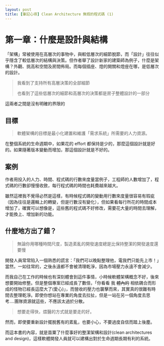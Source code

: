 ```yaml
---
layout: post
title: [筆記心得] Clean Architecture 無瑕的程式碼 (1)
--- 
```


# 第一章：什麼是設計與結構

「架構」常被使用在高層次的事物中，與較低層次的細節脫節，而「設計」往往似乎隱含了較低層次的結構與決策。但作者舉了設計新家的建築師為例子，什麼是架構？外觀、挑高和空間及房間佈局。而每個插座、燈的開關和燈座在哪，是低層次的設計。

> 我看到了支持所有高層決策的全部細節
>
> 也看到了這些低層次的細節和高層次的決策都是房子整體設計的一部分

這兩者之間是沒有明確的界限的

## 目標

> 軟體架構的目標是最小化建置和維護「需求系統」所需要的人力資源。

在整個系統的生命週期中，如果花的 effort 都保持是少的，那麼這個設計就是好的。如果隨著版本變動而增加，那這個設計就是不好的。

## 案例

作者用投入的人力、時間、程式碼的行數來度量當例子，工程師的人數增加了，程式碼的行數卻慢慢收斂，每行程式碼的時間也耗費越來越大。

雖然這裡我不覺得必然是這樣，有時候程式碼的變動用行數來度量很容易有瑕疵（因為往往是邏輯上的轉變，但是行數沒有變化），但如果看每行所花的時間成本增加了，確實可以想像是，這些舊的程式碼不好修改，需要花大量的時間去理解，才能換上、增加新的功能。

## 什麼地方出了錯？

> 無論你用哪種時間尺度，製造紊亂的開發速度總是比保持整潔的開發速度還要慢

開發人員常常陷入一個熟悉的謊言：「我們可以晚點整理他，電我們只能先上市！」當然，一如往常的，之後永遠都不會被清理乾淨，因為市場壓力永遠不會減少。

而我自己在工作的時候也有深刻體會到這件事情，小時候軟體架構概念不好，後來想要開始修整。但是整個專案已經成長了數倍，「你看看 我 ~~體內的~~ 相依耦合而形成的怪物已經長這麼大了(愛心)」，而營收的壓力也襲擊而來，其實真的很難有時間去整理乾淨。即使你想站在專業的角度去拉扯，但是一站在另一個角度去思考....團隊資源就這些，不應該太過於分散。

> 想要走得快，煨醫的方式就是要走的好。

然而，即使要重新設計擺脫舊有的紊亂，也要小心，不要過度自信而踏上後塵。

而這本書的內容，就是苗粟了什麼事好的整潔架構和設計(clean architectures and design)，這樣軟體開發人員就可以建構出對於生命週期長期有利的系統。


